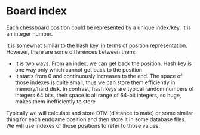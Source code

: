 Board index
==========

Each chessboard position could be represented by a unique index/key. It is an integer number.

It is somewhat similar to the hash key, in terms of position representation. However, there are some differences between them:
- It is two ways. From an index, we can get back the position. Hash key is one way only which cannot get back to the position
- It starts from 0 and continuously increases to the end. The space of those indexes is quite small, thus we can store them efficiently in memory/hard disk. In contrast, hash keys are typical random numbers of integers 64 bits, their space is all range of 64-bit integers, so huge, makes them inefficiently to store

Typically we will calculate and store DTM (distance to mate) or some similar thing for each endgame position and then store it in some database files. We will use indexes of those positions to refer to those values.


